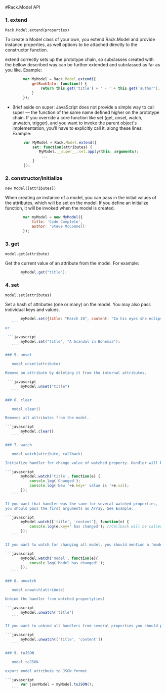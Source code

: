 #Rack.Model API

### 1. extend

    Rack.Model.extend(properties)

To create a Model class of your own, you extend Rack.Model and provide instance properties,
as well options to be attached directly to the constructor function.

extend correctly sets up the prototype chain, so subclasses created with the bellow described way
can be further extended and subclassed as far as you like.
Example:

```javascript
        var MyModel = Rack.Model.extend({
            getBookInfo: function() {
                return this.get('title') + ' - ' + this.get('author');
            }
        });
 ```
 
 * Brief aside on super: JavaScript does not provide a simple way to call super — the function of the same name defined
  higher on the prototype chain. If you override a core function like set (get, unset, watch, unwatch, trigger),
  and you want to invoke the parent object's implementation, you'll have to explicitly call it, along these lines:
 Example:

    ```javascript
         var MyModel = Rack.Model.extend({
             set: function(attributes) {
                MyModel.__super__.set.apply(this, arguments);
                 ...
             }
         });
     ```

### 2. constructor/initialize

    new Model([attributes])

When creating an instance of a model, you can pass in the initial values of the attributes, which will be set on the model.
If you define an initialize function, it will be invoked when the model is created.
    
```javascript
        var myModel = new MyModel({
            title: 'Code Complete',
            author: 'Steve McConnell'
        });
```

### 3. get

    model.get(attribute)

Get the current value of an attribute from the model. For example:
   
 ```javascript
        myModel.get("title");
```

### 4. set

    model.set(attributes)

Set a hash of attributes (one or many) on the model.
You may also pass individual keys and values.

 ```javascript
        myModel.set({title: "March 20", content: "In his eyes she eclipses..."});
    ```
or

  ```javascript
        myModel.set("title", "A Scandal in Bohemia");
    ```

### 5. unset

    model.unset(attribute)

Remove an attribute by deleting it from the internal attributes.

  ```javascript
        myModel.unset("title")
    ```

### 6. clear

    model.clear()

Removes all attributes from the model.

 ```javascript
        myModel.clear()
    ```

### 7. watch

    model.watch(attribute, callback)

Initialize handler for change value of watched property. Handler will be triggered if the value of watched property will change.

 ```javascript
        myModel.watch('title', function(e) {
            console.log('Changed');
            console.log('New '+e.key+' value is '+e.val);
        });
    ```

If you want that handler was the same for several watched properties,
you should pass the first arguments as Array, See Example:

 ```javascript
        myModel.watch(['title', 'content'], function(e) {
            console.log(e.key+' has changed'); //Callback will be called per every array-item (twice in this case)
        });
    ```

If you want to watch for changing all model, you should mention a 'model' key-word as first argument

 ```javascript
        myModel.watch('model', function(e){
            console.log('Model has changed!');
        });
    ```

### 8. unwatch

    model.unwatch(attribute)

Unbind the handler from watched property(ies)

```javascript
        myModel.unwatch('title')
    ```

If you want to unbind all handlers from several properties you should pass the first arguments as Array, See Example:

 ```javascript
        myModel.unwatch(['title', 'content'])
    ```

### 9. toJSON

    model.toJSON

export model attribute to JSON format

 ```javascript
        var jsonModel = myModel.toJSON();
    ```
